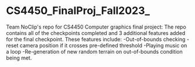 # CS4450_FinalProj_Fall2023_
Team NoClip's repo for CS4450 Computer graphics final project:
The repo contains all of the checkpoints completed and 3 additional features added for the final checkpoint. 
These features include:
-Out-of-bounds checking - reset camera position if it crosses pre-defined threshold
-Playing music on a loop 
-Re-generation of new random terrain on out-of-bounds condition being met.
